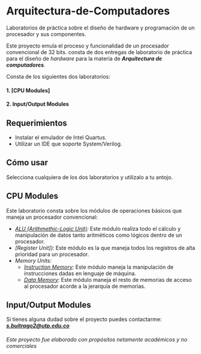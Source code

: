 # Arquitectura-de-Computadores
Laboratorios de práctica sobre el diseño de hardware y programación de un procesador y sus componentes.

Este proyecto emula el proceso y funcionalidad de un procesador convencional de 32 bits. consta de dos entregas de laboratorio de práctica para el diseño de *hardware* para la materia de ***Arquitectura de computadores***.

Consta de los siguientes dos laboratorios:

#### 1. [CPU Modules]

#### 2. Input/Output Modules

## Requerimientos
- Instalar el emulador de Intel Quartus.
- Utilizar un IDE que soporte System/Verilog.

## Cómo usar
Selecciona cualquiera de los dos laboratorios y utilízalo a tu antojo.

## CPU Modules
Este laboratorio consta sobre los módulos de operaciones básicos que maneja un procesador convencional:
- *[ALU (Arithmethic-Logic Unit)]():*
Este módulo realiza todo el cálculo y manipulación de datos tanto aritméticos como lógicos dentro de un procesador.
- *[Register Unit]):*
Este módulo es la que maneja todos los registros de alta prioridad para un procesador.
- *Memory Units:*
  - *[Instruction Memory]():*
Este módulo maneja la manipulación de instrucciones dadas en lenguaje de máquina.
  - *[Data Memory]():*
Este módulo maneja el resto de memorias de acceso al procesador acorde a la jerarquía de memorias. 

## Input/Output Modules



Si tienes alguna dudad sobre el proyecto puedes contactarme: 
***[s.buitrago2@utp.edu.co](mailto:s.buitrago2@utp.edu.co)***
###### *Este proyecto fue elaborado con propósitos netamente académicos y no comerciales*
